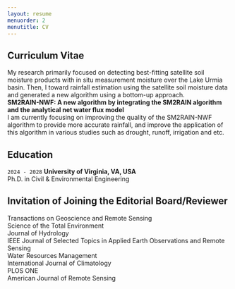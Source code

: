 ```yaml
---
layout: resume
menuorder: 2
menutitle: CV
---
```

## Curriculum Vitae
My research primarily focused on detecting best-fitting satellite soil moisture products with in situ measurement moisture over the Lake Urmia basin. Then, I toward rainfall estimation using the satellite soil moisture data and generated a new algorithm using a bottom-up approach.  <br/>
__SM2RAIN-NWF: A new algorithm by integrating the SM2RAIN algorithm and the analytical net water flux model__  <br/>
I am currently focusing on improving the quality of the SM2RAIN-NWF algorithm to provide more accurate rainfall, and improve the application of this algorithm in various studies such as drought, runoff, irrigation and etc.  <br/>

## Education

`2024 - 2028`
__University of Virginia, VA, USA__ <br/>
Ph.D. in Civil & Environmental Engineering


## Invitation of Joining the Editorial Board/Reviewer 

Transactions on Geoscience and Remote Sensing <br/>
Science of the Total Environment <br/>
Journal of Hydrology <br/>
IEEE Journal of Selected Topics in Applied Earth Observations and Remote Sensing <br/>
Water Resources Management <br/>
International Journal of Climatology <br/>
PLOS ONE<br/>
American Journal of Remote Sensing<br/>

<!-- ### Footer

Last updated: May 2013 -->


